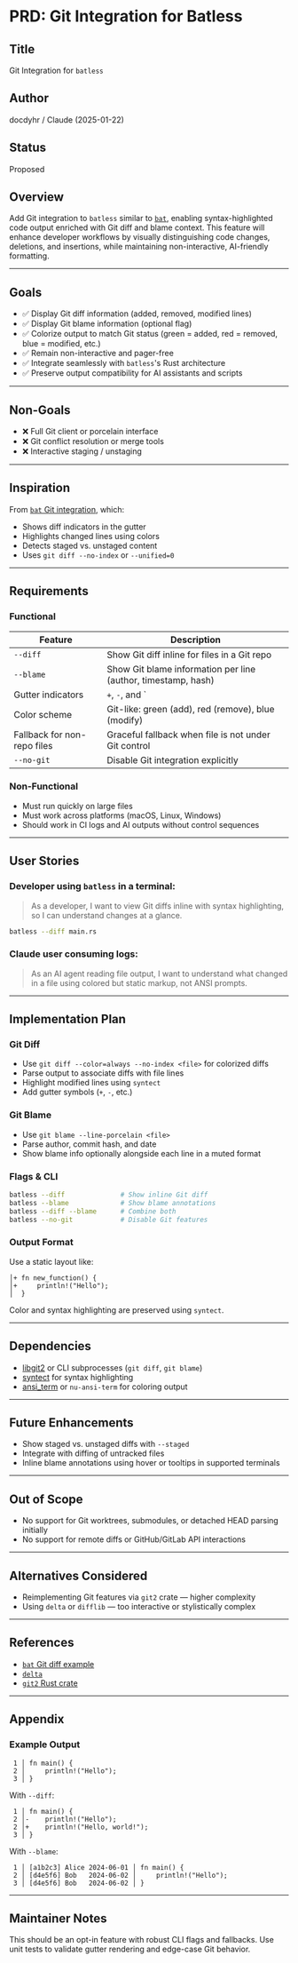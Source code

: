 # PRD: Git Integration for Batless

## Title
Git Integration for `batless`

## Author
docdyhr / Claude (2025-01-22)

## Status
Proposed

## Overview

Add Git integration to `batless` similar to [`bat`](https://github.com/sharkdp/bat), enabling syntax-highlighted code output enriched with Git diff and blame context. This feature will enhance developer workflows by visually distinguishing code changes, deletions, and insertions, while maintaining non-interactive, AI-friendly formatting.

---

## Goals

- ✅ Display Git diff information (added, removed, modified lines)
- ✅ Display Git blame information (optional flag)
- ✅ Colorize output to match Git status (green = added, red = removed, blue = modified, etc.)
- ✅ Remain non-interactive and pager-free
- ✅ Integrate seamlessly with `batless`'s Rust architecture
- ✅ Preserve output compatibility for AI assistants and scripts

---

## Non-Goals

- ❌ Full Git client or porcelain interface
- ❌ Git conflict resolution or merge tools
- ❌ Interactive staging / unstaging

---

## Inspiration

From [`bat` Git integration](https://github.com/sharkdp/bat#git-integration), which:

- Shows diff indicators in the gutter
- Highlights changed lines using colors
- Detects staged vs. unstaged content
- Uses `git diff --no-index` or `--unified=0`

---

## Requirements

### Functional

| Feature                        | Description                                                                 |
|-------------------------------|-----------------------------------------------------------------------------|
| `--diff`                      | Show Git diff inline for files in a Git repo                                |
| `--blame`                     | Show Git blame information per line (author, timestamp, hash)              |
| Gutter indicators             | `+`, `-`, and `|` shown in gutter for additions, deletions, unchanged lines|
| Color scheme                  | Git-like: green (add), red (remove), blue (modify)                         |
| Fallback for non-repo files   | Graceful fallback when file is not under Git control                       |
| `--no-git`                    | Disable Git integration explicitly                                         |

### Non-Functional

- Must run quickly on large files
- Must work across platforms (macOS, Linux, Windows)
- Should work in CI logs and AI outputs without control sequences

---

## User Stories

### Developer using `batless` in a terminal:

> As a developer, I want to view Git diffs inline with syntax highlighting, so I can understand changes at a glance.

```bash
batless --diff main.rs
```

### Claude user consuming logs:

> As an AI agent reading file output, I want to understand what changed in a file using colored but static markup, not ANSI prompts.

---

## Implementation Plan

### Git Diff

- Use `git diff --color=always --no-index <file>` for colorized diffs
- Parse output to associate diffs with file lines
- Highlight modified lines using `syntect`
- Add gutter symbols (`+`, `-`, etc.)

### Git Blame

- Use `git blame --line-porcelain <file>`
- Parse author, commit hash, and date
- Show blame info optionally alongside each line in a muted format

### Flags & CLI

```bash
batless --diff              # Show inline Git diff
batless --blame             # Show blame annotations
batless --diff --blame      # Combine both
batless --no-git            # Disable Git features
```

### Output Format

Use a static layout like:

```
│+ fn new_function() {
│+     println!("Hello");
│  }
```

Color and syntax highlighting are preserved using `syntect`.

---

## Dependencies

- [libgit2](https://libgit2.org/) or CLI subprocesses (`git diff`, `git blame`)
- [syntect](https://github.com/trishume/syntect) for syntax highlighting
- [ansi_term](https://github.com/ogham/rust-ansi-term) or `nu-ansi-term` for coloring output

---

## Future Enhancements

- Show staged vs. unstaged diffs with `--staged`
- Integrate with diffing of untracked files
- Inline blame annotations using hover or tooltips in supported terminals

---

## Out of Scope

- No support for Git worktrees, submodules, or detached HEAD parsing initially
- No support for remote diffs or GitHub/GitLab API interactions

---

## Alternatives Considered

- Reimplementing Git features via `git2` crate — higher complexity
- Using `delta` or `difflib` — too interactive or stylistically complex

---

## References

- [`bat` Git diff example](https://github.com/sharkdp/bat#git-integration)
- [`delta`](https://github.com/dandavison/delta)
- [`git2` Rust crate](https://github.com/rust-lang/git2-rs)

---

## Appendix

### Example Output

```text
 1 │ fn main() {
 2 │     println!("Hello");
 3 │ }
```

With `--diff`:

```text
 1 │ fn main() {
 2 │-    println!("Hello");
 2 │+    println!("Hello, world!");
 3 │ }
```

With `--blame`:

```text
 1 │ [a1b2c3] Alice 2024-06-01 │ fn main() {
 2 │ [d4e5f6] Bob   2024-06-02 │     println!("Hello");
 3 │ [d4e5f6] Bob   2024-06-02 │ }
```

---

## Maintainer Notes

This should be an opt-in feature with robust CLI flags and fallbacks. Use unit tests to validate gutter rendering and edge-case Git behavior.